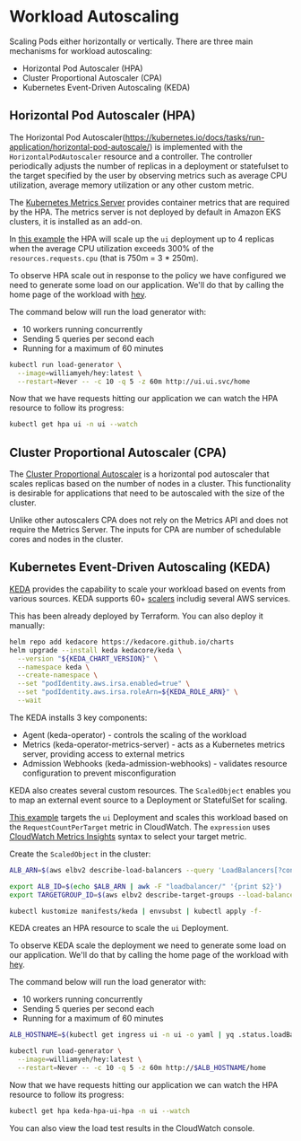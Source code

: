 # Workload Autoscaling
Scaling Pods either horizontally or vertically. There are three main mechanisms for workload autoscaling:
  * Horizontal Pod Autoscaler (HPA)
  * Cluster Proportional Autoscaler (CPA)
  * Kubernetes Event-Driven Autoscaling (KEDA)

 ## Horizontal Pod Autoscaler (HPA)
 The Horizontal Pod Autoscaler(https://kubernetes.io/docs/tasks/run-application/horizontal-pod-autoscale/) is implemented with the `HorizontalPodAutoscaler` resource and a controller. The controller periodically adjusts the number of replicas in a deployment or statefulset to the target specified by the user by observing metrics such as average CPU utilization, average memory utilization or any other custom metric.

 The [Kubernetes Metrics Server](https://github.com/kubernetes-sigs/metrics-server) provides container metrics that are required by the HPA. The metrics server is not deployed by default in Amazon EKS clusters, it is installed as an add-on.

In [this example](../sample-app/ui/hpa.yaml) the HPA will scale up the `ui` deployment up to 4 replicas when the average CPU utilization exceeds 300% of the `resources.requests.cpu` (that is 750m = 3 * 250m).

To observe HPA scale out in response to the policy we have configured we need to generate some load on our application. We'll do that by calling the home page of the workload with [hey](https://github.com/rakyll/hey).

The command below will run the load generator with:

* 10 workers running concurrently
* Sending 5 queries per second each
* Running for a maximum of 60 minutes

```bash
kubectl run load-generator \
  --image=williamyeh/hey:latest \
  --restart=Never -- -c 10 -q 5 -z 60m http://ui.ui.svc/home
```

Now that we have requests hitting our application we can watch the HPA resource to follow its progress:
```bash
kubectl get hpa ui -n ui --watch
```

 ## Cluster Proportional Autoscaler (CPA)
The [Cluster Proportional Autoscaler](https://github.com/kubernetes-sigs/cluster-proportional-autoscaler) is a horizontal pod autoscaler that scales replicas based on the number of nodes in a cluster. This functionality is desirable for applications that need to be autoscaled with the size of the cluster.

Unlike other autoscalers CPA does not rely on the Metrics API and does not require the Metrics Server. The inputs for CPA are number of schedulable cores and nodes in the cluster.

 ## Kubernetes Event-Driven Autoscaling (KEDA)
 [KEDA](https://keda.sh/) provides the capability to scale your workload based on events from various sources. KEDA supports 60+ [scalers](https://keda.sh/docs/scalers/) includig several AWS services.

This has been already deployed by Terraform. You can also deploy it manually:
```bash
helm repo add kedacore https://kedacore.github.io/charts
helm upgrade --install keda kedacore/keda \
  --version "${KEDA_CHART_VERSION}" \
  --namespace keda \
  --create-namespace \
  --set "podIdentity.aws.irsa.enabled=true" \
  --set "podIdentity.aws.irsa.roleArn=${KEDA_ROLE_ARN}" \
  --wait
```
The KEDA installs 3 key components:
* Agent (keda-operator) - controls the scaling of the workload
* Metrics (keda-operator-metrics-server) - acts as a Kubernetes metrics server, providing access to external metrics
* Admission Webhooks (keda-admission-webhooks) - validates resource configuration to prevent misconfiguration

KEDA also creates several custom resources. The `ScaledObject` enables you to map an external event source to a Deployment or StatefulSet for scaling.

[This example](../manifests/keda/scaledobject.yaml) targets the `ui` Deployment and scales this workload based on the `RequestCountPerTarget` metric in CloudWatch. The `expression` uses [CloudWatch Metrics Insights](https://docs.aws.amazon.com/AmazonCloudWatch/latest/monitoring/cloudwatch-metrics-insights-querylanguage.html) syntax to select your target metric.

Create the `ScaledObject` in the cluster:
```bash
ALB_ARN=$(aws elbv2 describe-load-balancers --query 'LoadBalancers[?contains(LoadBalancerName, `k8s-retailappgroup`) == `true`]' | jq -r .[0].LoadBalancerArn)

export ALB_ID=$(echo $ALB_ARN | awk -F "loadbalancer/" '{print $2}')
export TARGETGROUP_ID=$(aws elbv2 describe-target-groups --load-balancer-arn $ALB_ARN | jq -r '.TargetGroups[0].TargetGroupArn' | awk -F ":" '{print $6}')

kubectl kustomize manifests/keda | envsubst | kubectl apply -f-
```
KEDA creates an HPA resource to scale the `ui` Deployment.

To observe KEDA scale the deployment we need to generate some load on our application. We'll do that by calling the home page of the workload with [hey](https://github.com/rakyll/hey).

The command below will run the load generator with:

* 10 workers running concurrently
* Sending 5 queries per second each
* Running for a maximum of 60 minutes

```bash
ALB_HOSTNAME=$(kubectl get ingress ui -n ui -o yaml | yq .status.loadBalancer.ingress[0].hostname)

kubectl run load-generator \
  --image=williamyeh/hey:latest \
  --restart=Never -- -c 10 -q 5 -z 60m http://$ALB_HOSTNAME/home
```

Now that we have requests hitting our application we can watch the HPA resource to follow its progress:
```bash
kubectl get hpa keda-hpa-ui-hpa -n ui --watch
```

You can also view the load test results in the CloudWatch console.
